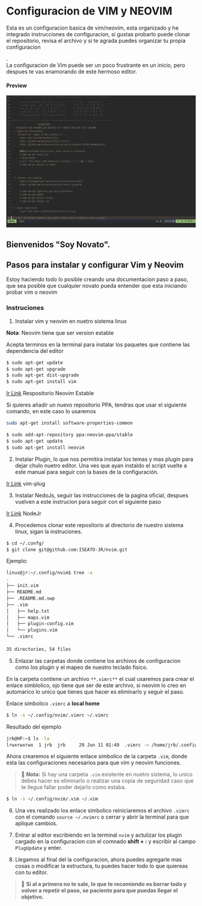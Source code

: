 # Configuracion de VIM y NEOVIM
Esta es un configuracion basica de vim/neovim, esta organizado y he integrado instrucciones de configuracion, si gustas probarlo puede clonar el repositorio, revisa el archivo y si te agrada puedes organizar tu propia configuracion</p>.<br> 
La configuracion de Vim puede ser un poco frustrante en un inicio, pero despues te vas enamorando de este hermoso editor. 

<h4>Preview</h4>
<p><img src="https://github.com/AventuraJr/Labs-SpeedTest/blob/main/Screenshot%20from%202022-03-01%2022-45-54.png" alt="Synthwave" height="350" width="900"></p>

## Bienvenidos "Soy Novato".

## Pasos para instalar y configurar Vim y Neovim

Estoy haciendo todo lo posible creando una documentacion paso a paso, que sea posible que cualquier novato pueda entender  que esta iniciando probar vim o neovim 

### Instruciones 
1. Instalar vim y neovim en nuetro sistema linux

**Nota**: Neovim tiene que ser version estable

Acepta terminos en la terminal para instalar los paquetes que contiene las dependencia del editor
```bash
$ sudo apt-get update
$ sudo apt-get upgrade
$ sudo apt-get dist-upgrade
$ sudo apt-get install vim
```
[Ir Link](https://launchpad.net/~neovim-ppa/+archive/ubuntu/stable) Respositorio Neovim Estable

Si quieres añadir un nuevo repositorio PPA, tendras que usar el siguiente comando, en este caso lo usaremos

```sh
sudo apt-get install software-properties-common
```
```bash
$ sudo add-apt-repository ppa:neovim-ppa/stable
$ sudo apt-get update
$ sudo apt-get install neovim
```

2. Instalar Plugin, lo que  nos permitira instalar los temas y mas plugin para dejar chulo nuetro editor. Una ves que ayan instaldo el script vuelte a este manual para seguir con la bases de la configuración.

[Ir Link](https://github.com/junegunn/vim-plug) vim-plug

3. Instalar NedoJs, seguir las instrucciones de la pagina oficial, despues vuelven a este instrucion para seguir con el siguiente paso

[Ir Link](https://github.com/nodesource/distributions/blob/master/README.md#debinstall) NodeJr

4. Procedemos clonar este repositorio al directorio de nuestro sistema linux, sigan la instruciones.

```bash
$ cd ~/.confg/
$ git clone git@github.com:ISEATO-JR/nvim.git
```
Ejemplo: 
```bash
linux@jr:~/.config/nvim$ tree -a
.
├── init.vim
├── README.md
├── .README.md.swp
├── .vim
│   ├── help.txt
│   ├── maps.vim
│   ├── plugin-config.vim
│   └── plugins.vim
└── .vimrc

35 directories, 54 files
```
5. Enlazar las carpetas donde contiene los archivos de configuracion como los plugin  y el mapeo de nuestro teclado fisico.

En la carpeta contiene un archivo `**.vimrc**` el cual usaremos para crear el enlace simblolico, ojo tiene que ser de este archivo, si neovim lo creo en automarico lo unico que tienes que hacer es eliminarlo y seguir el paso.

Enlace simbolico `.vimrc` a  **local home**
```bash
$ ln -s ~/.config/nvim/.vimrc ~/.vimrc
```
Resultado del ejemplo

```bash
jrb@HP:~$ ls -la
lrwxrwxrwx  1 jrb  jrb     29 Jun 11 01:49  .vimrc -> /home/jrb/.config/nvim/.vimrc
```
Ahora crearemos el siguiente enlace simbolico de la carpeta `.vim`, donde esta las configuraciones necesarios para que vim y neovim funciones.
> :memo: **Nota:** Si hay una carpeta `.vim` existente en nuetro sistema, lo unico debes hacer es eliminarlo o realizar una copia de seguridad caso que te llegue fallar poder dejarlo como estaba.

```bash
$ ln -s ~/.config/nvim/.vim ~/.vim
```

6. Una ves realizado los enlace simbolico reiniciaremos el archivo `.vimrc` con el comando `source ~/.nvimrc` o cerrar y abrir la terminal para que aplique cambios.

7. Entrar al editor escribiendo en la terminal `nvim` y actulizar los plugin cargado en la configuracion con el comnado **shift + :** y escribir al campo `PlugUpdate` y enter.

8. Llegamos al final del la configuracion, ahora puedes agregarle mas cosas o modificar la estructura, tu puedes hacer todo lo que quiereas con tu editor.

> :memo: **Si al a primera no te sale, lo que te recomiendo es borrar todo y volver a repetir el paso, se paciente para que puedas llegar el objetivo.**
